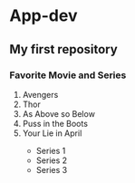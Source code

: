 # App-dev
<h2>My first repository</h2>

<h3>Favorite Movie and Series</h3>
<ol>
  <li> Avengers </li>
  <li> Thor </li>
  <li> As Above so Below </li>
  <li> Puss in the Boots </li>
    <li>Your Lie in April</li>
    <ul>
      <li> Series 1 </li>
      <li> Series 2 </li>
      <li> Series 3 </li>
    </ol></ul>
